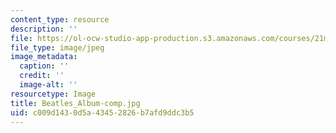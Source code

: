 ```yaml
---
content_type: resource
description: ''
file: https://ol-ocw-studio-app-production.s3.amazonaws.com/courses/21m-299-the-beatles-fall-2017/c009d1430d5a43452826b7afd9ddc3b5_Beatles_Album-comp.jpg
file_type: image/jpeg
image_metadata:
  caption: ''
  credit: ''
  image-alt: ''
resourcetype: Image
title: Beatles_Album-comp.jpg
uid: c009d143-0d5a-4345-2826-b7afd9ddc3b5
---
```

